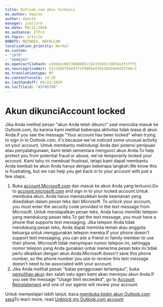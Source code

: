 ```yaml
---
title: Outlook.com akun terkunci
ms.author: daeite
author: daeite
manager: joallard
ms.date: 04/21/2020
ms.audience: ITPro
ms.topic: article
ROBOTS: NOINDEX, NOFOLLOW
localization_priority: Normal
ms.custom:
- "1979"
- "9000345"
ms.openlocfilehash: e3ddebc8b73688d65c32e15383c7d654a3f1fff1
ms.sourcegitcommit: 631cbb5f03e5371f0995e976536d24e9d13746c3
ms.translationtype: MT
ms.contentlocale: id-ID
ms.lasthandoff: 04/22/2020
ms.locfileid: "43745758"
---
```

# <a name="account-locked"></a><span data-ttu-id="b0e9f-102">Akun dikunci</span><span class="sxs-lookup"><span data-stu-id="b0e9f-102">Account locked</span></span>

<span data-ttu-id="b0e9f-103">Jika Anda melihat pesan "akun Anda telah dikunci" saat mencoba masuk ke Outlook.com, itu karena kami melihat beberapa aktivitas tidak biasa di akun Anda.</span><span class="sxs-lookup"><span data-stu-id="b0e9f-103">If you see the message "Your account has been locked" when trying to sign in to Outlook.com, it's because we've noticed some unusual activity on your account.</span></span> <span data-ttu-id="b0e9f-104">Untuk membantu melindungi Anda dari potensi penipuan atau penyalahgunaan, kami telah sementara mengunci akun Anda.</span><span class="sxs-lookup"><span data-stu-id="b0e9f-104">To help protect you from potential fraud or abuse, we've temporarily locked your account.</span></span> <span data-ttu-id="b0e9f-105">Kami tahu ini membuat frustrasi, tetapi kami dapat membantu Anda kembali ke akun Anda hanya dengan beberapa langkah.</span><span class="sxs-lookup"><span data-stu-id="b0e9f-105">We know this is frustrating, but we can help you get back in to your account with just a few steps.</span></span>

1. <span data-ttu-id="b0e9f-106">Buka [account.Microsoft.com](https://go.microsoft.com/fwlink/?linkid=2090484) dan masuk ke akun Anda yang terkunci.</span><span class="sxs-lookup"><span data-stu-id="b0e9f-106">Go to [account.microsoft.com](https://go.microsoft.com/fwlink/?linkid=2090484) and sign in to your locked account.</span></span><span data-ttu-id="b0e9f-107">Untuk membuka akun, Anda harus memasukkan kode keamanan yang disediakan dalam pesan teks dari Microsoft.</span><span class="sxs-lookup"><span data-stu-id="b0e9f-107"> To unlock your account, you must enter the security code provided in the text message from Microsoft.</span></span> <span data-ttu-id="b0e9f-108">Untuk mendapatkan pesan teks, Anda harus memiliki telepon yang mendukung pesan teks.</span><span class="sxs-lookup"><span data-stu-id="b0e9f-108">To get the text message, you must have a phone that supports text messaging.</span></span> <span data-ttu-id="b0e9f-109">Jika telepon Anda tidak mendukung pesan teks, Anda dapat meminta teman atau anggota keluarga untuk menggunakan telepon mereka.</span><span class="sxs-lookup"><span data-stu-id="b0e9f-109">If your phone doesn't support text messaging, you can ask a friend or family member to use their phone.</span></span> <span data-ttu-id="b0e9f-110">Microsoft tidak menyimpan nomor telepon ini, sehingga nomor telepon yang Anda gunakan untuk menerima pesan teks ini tidak perlu dikaitkan dengan akun Anda.</span><span class="sxs-lookup"><span data-stu-id="b0e9f-110">Microsoft doesn't save this phone number, so the phone number you use to receive this text message doesn't need to be associated with your account.</span></span>
2. <span data-ttu-id="b0e9f-111">Jika Anda melihat pesan "batas penggunaan terlampaui", buka [pemulihan akun](https://go.microsoft.com/fwlink/?linkid=2090483) dan salah satu agen kami akan meninjau akun Anda.</span><span class="sxs-lookup"><span data-stu-id="b0e9f-111">If you see the message "Usage limit exceeded", go to [Account Reinstatement](https://go.microsoft.com/fwlink/?linkid=2090483) and one of our agents will review your account.</span></span>

<span data-ttu-id="b0e9f-112">Untuk mempelajari lebih lanjut, baca [membuka blokir akun Outlook.com saya](https://support.office.com/article/f4ad2701-d166-4d8b-8a6a-9af2a1f8a4c4?wt.mc_id=Office_Outlook_com_Alchemy)</span><span class="sxs-lookup"><span data-stu-id="b0e9f-112">To learn more, read [Unblock my Outlook.com account](https://support.office.com/article/f4ad2701-d166-4d8b-8a6a-9af2a1f8a4c4?wt.mc_id=Office_Outlook_com_Alchemy)</span></span> 